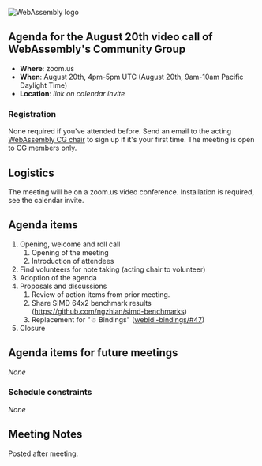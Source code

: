 
![WebAssembly logo](/images/WebAssembly.png)

## Agenda for the August 20th video call of WebAssembly's Community Group

- **Where**: zoom.us
- **When**: August 20th, 4pm-5pm UTC (August 20th, 9am-10am Pacific Daylight Time)
- **Location**: *link on calendar invite*

### Registration

None required if you've attended before. Send an email to the acting [WebAssembly CG chair](mailto:webassembly-cg-chair@chromium.org)
to sign up if it's your first time. The meeting is open to CG members only.

## Logistics

The meeting will be on a zoom.us video conference.
Installation is required, see the calendar invite.

## Agenda items

1. Opening, welcome and roll call
    1. Opening of the meeting
    1. Introduction of attendees
1. Find volunteers for note taking (acting chair to volunteer)
1. Adoption of the agenda
1. Proposals and discussions
    1. Review of action items from prior meeting.
    2. Share SIMD 64x2 benchmark results (https://github.com/ngzhian/simd-benchmarks)
    3. Replacement for "☃ Bindings" ([webidl-bindings/#47](https://github.com/WebAssembly/webidl-bindings/issues/47))
1. Closure

## Agenda items for future meetings

*None*

### Schedule constraints

*None*

## Meeting Notes

Posted after meeting.
